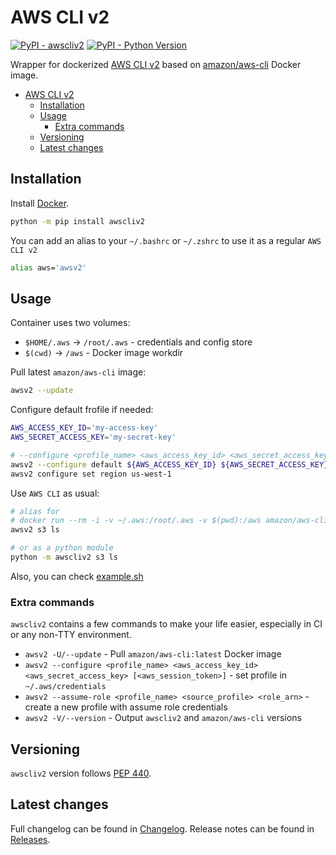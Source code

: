 # AWS CLI v2

[![PyPI - awscliv2](https://img.shields.io/pypi/v/awscliv2.svg?color=blue&label=awscliv2)](https://pypi.org/project/awscliv2)
[![PyPI - Python Version](https://img.shields.io/pypi/pyversions/awscliv2.svg?color=blue)](https://pypi.org/project/awscliv2)

Wrapper for dockerized [AWS CLI v2](https://awscli.amazonaws.com/v2/documentation/api/latest/index.html)
based on [amazon/aws-cli](https://hub.docker.com/r/amazon/aws-cli) Docker image.

- [AWS CLI v2](#aws-cli-v2)
  - [Installation](#installation)
  - [Usage](#usage)
    - [Extra commands](#extra-commands)
  - [Versioning](#versioning)
  - [Latest changes](#latest-changes)

## Installation

Install [Docker](https://docs.docker.com/get-docker/).

```bash
python -m pip install awscliv2
```

You can add an alias to your `~/.bashrc` or `~/.zshrc` to use it as a regular `AWS CLI v2`

```bash
alias aws='awsv2'
```

## Usage

Container uses two volumes:

- `$HOME/.aws` -> `/root/.aws` - credentials and config store
- `$(cwd)` -> `/aws` - Docker image workdir

Pull latest `amazon/aws-cli` image:

```bash
awsv2 --update
```

Configure default frofile if needed:

```bash
AWS_ACCESS_KEY_ID='my-access-key'
AWS_SECRET_ACCESS_KEY='my-secret-key'

# --configure <profile_name> <aws_access_key_id> <aws_secret_access_key> [<aws_session_token>]
awsv2 --configure default ${AWS_ACCESS_KEY_ID} ${AWS_SECRET_ACCESS_KEY}
awsv2 configure set region us-west-1
```

Use `AWS CLI` as usual:

```bash
# alias for
# docker run --rm -i -v ~/.aws:/root/.aws -v $(pwd):/aws amazon/aws-cli $@
awsv2 s3 ls

# or as a python module
python -m awscliv2 s3 ls
```

Also, you can check [example.sh](https://github.com/vemel/awscliv2/blob/master/example.sh)

### Extra commands

`awscliv2` contains a few commands to make your life easier, especially in CI or any non-TTY environment.

- `awsv2 -U/--update` - Pull `amazon/aws-cli:latest` Docker image
- `awsv2 --configure <profile_name> <aws_access_key_id> <aws_secret_access_key> [<aws_session_token>]` - set profile in `~/.aws/credentials`
- `awsv2 --assume-role <profile_name> <source_profile> <role_arn>` - create a new profile with assume role credentials
- `awsv2 -V/--version` - Output `awscliv2` and `amazon/aws-cli` versions

## Versioning

`awscliv2` version follows [PEP 440](https://www.python.org/dev/peps/pep-0440/).

## Latest changes

Full changelog can be found in [Changelog](./CHANGELOG.md).
Release notes can be found in [Releases](https://github.com/vemel/awscliv2/releases).
